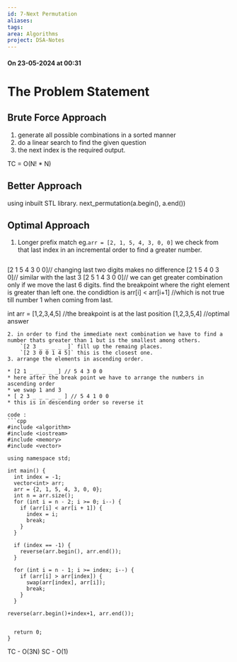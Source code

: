 ```yaml
---
id: 7-Next Permutation
aliases: 
tags: 
area: Algorithms
project: DSA-Notes
---
```

#### On 23-05-2024 at 00:31

# The Problem Statement
## Brute Force Approach

1. generate all possible combinations in a sorted manner
2. do a linear search to find the given question
3. the next index is the required output.

TC = O(N! * N)
## Better Approach

using inbuilt STL library. next_permutation(a.begin(), a.end())
## Optimal Approach

1. Longer prefix match
		eg.`arr = [2, 1, 5, 4, 3, 0, 0]`
		we check from that last index in an incremental order to find a greater number.
		
	```cpp
[2 1 5 4 3 0 0]// changing last two digits makes no difference
		[2 1 5 4 0 3 0]// similar with the last 3
		[2 5 1 4 3 0 0]// we can get greater combination only if we move the last 6 digits.
		find the breakpoint where the right element is greater than left one.
		the condidtion is arr[i] < arr[i+1] //which is not true till number 1 when coming from last.
	
int arr =  [1,2,3,4,5]
//the breakpoint is at the last position
[1,2,3,5,4] //optimal answer
```
2. in order to find the immediate next combination we have to find a number thats greater than 1 but is the smallest among others.
	`[2 3 _ _ _ _ _]` fill up the remaing places.
	`[2 3 0 0 1 4 5]` this is the closest one.
3. arrange the elements in ascending order.

* [2 1 _ _ _ _ _] // 5 4 3 0 0
* here after the break point we have to arrange the numbers in ascending order
* we swap 1 and 3
* [ 2 3 _ _ _ _ _ ] // 5 4 1 0 0
* this is in descending order so reverse it 

code :
```cpp
#include <algorithm>
#include <iostream>
#include <memory>
#include <vector>

using namespace std;

int main() {
  int index = -1;
  vector<int> arr;
  arr = {2, 1, 5, 4, 3, 0, 0};
  int n = arr.size();
  for (int i = n - 2; i >= 0; i--) {
    if (arr[i] < arr[i + 1]) {
      index = i;
      break;
    }
  }

  if (index == -1) {
    reverse(arr.begin(), arr.end());
  }

  for (int i = n - 1; i >= index; i--) {
    if (arr[i] > arr[index]) {
      swap(arr[index], arr[i]);
      break;
    }
  }
	
reverse(arr.begin()+index+1, arr.end());


  return 0;
}
```

TC - O(3N)
SC - O(1)